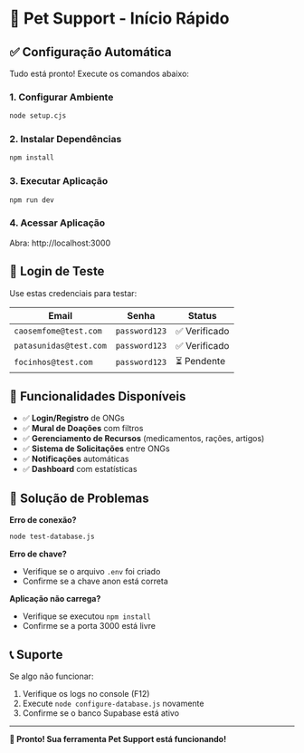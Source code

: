 # 🚀 Pet Support - Início Rápido

## ✅ Configuração Automática

Tudo está pronto! Execute os comandos abaixo:

### 1. Configurar Ambiente
```bash
node setup.cjs
```

### 2. Instalar Dependências
```bash
npm install
```

### 3. Executar Aplicação
```bash
npm run dev
```

### 4. Acessar Aplicação
Abra: http://localhost:3000

## 🔑 Login de Teste

Use estas credenciais para testar:

| Email | Senha | Status |
|-------|-------|--------|
| `caosemfome@test.com` | `password123` | ✅ Verificado |
| `patasunidas@test.com` | `password123` | ✅ Verificado |
| `focinhos@test.com` | `password123` | ⏳ Pendente |

## 🎯 Funcionalidades Disponíveis

- ✅ **Login/Registro** de ONGs
- ✅ **Mural de Doações** com filtros
- ✅ **Gerenciamento de Recursos** (medicamentos, rações, artigos)
- ✅ **Sistema de Solicitações** entre ONGs
- ✅ **Notificações** automáticas
- ✅ **Dashboard** com estatísticas

## 🐛 Solução de Problemas

**Erro de conexão?**
```bash
node test-database.js
```

**Erro de chave?**
- Verifique se o arquivo `.env` foi criado
- Confirme se a chave anon está correta

**Aplicação não carrega?**
- Verifique se executou `npm install`
- Confirme se a porta 3000 está livre

## 📞 Suporte

Se algo não funcionar:
1. Verifique os logs no console (F12)
2. Execute `node configure-database.js` novamente
3. Confirme se o banco Supabase está ativo

---

**🎉 Pronto! Sua ferramenta Pet Support está funcionando!**
